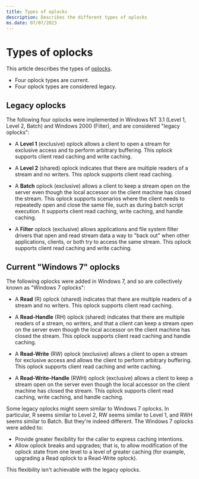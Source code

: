 ```yaml
---
title: Types of oplocks
description: Describes the different types of oplocks
ms.date: 07/07/2023
---
```


# Types of oplocks

This article describes the types of [oplocks](oplock-overview.md).

* Four oplock types are current.
* Four oplock types are considered legacy.

## Legacy oplocks

The following four oplocks were implemented in Windows NT 3.1 (Level 1, Level 2, Batch) and Windows 2000 (Filter), and are considered "legacy oplocks":

* A **Level 1** (exclusive) oplock allows a client to open a stream for exclusive access and to perform arbitrary buffering. This oplock supports client read caching and write caching.

* A **Level 2** (shared) oplock indicates that there are multiple readers of a stream and no writers. This oplock supports client read caching.

* A **Batch** oplock (exclusive) allows a client to keep a stream open on the server even though the local accessor on the client machine has closed the stream. This oplock supports scenarios where the client needs to repeatedly open and close the same file, such as during batch script execution. It supports client read caching, write caching, and handle caching.

* A **Filter** oplock (exclusive) allows applications and file system filter drivers that open and read stream data a way to "back out" when other applications, clients, or both try to access the same stream. This oplock supports client read caching and write caching.

## Current "Windows 7" oplocks

The following oplocks were added in Windows 7, and so are collectively known as "Windows 7 oplocks":

* A **Read** (R) oplock (shared) indicates that there are multiple readers of a stream and no writers. This oplock supports client read caching.

* A **Read-Handle** (RH) oplock (shared) indicates that there are multiple readers of a stream, no writers, and that a client can keep a stream open on the server even though the local accessor on the client machine has closed the stream. This oplock supports client read caching and handle caching.

* A **Read-Write** (RW) oplock (exclusive) allows a client to open a stream for exclusive access and allows the client to perform arbitrary buffering. This oplock supports client read caching and write caching.

* A **Read-Write-Handle** (RWH) oplock (exclusive) allows a client to keep a stream open on the server even though the local accessor on the client machine has closed the stream. This oplock supports client read caching, write caching, and handle caching.

Some legacy oplocks might seem similar to Windows 7 oplocks. In particular, R seems similar to Level 2, RW seems similar to Level 1, and RWH seems similar to Batch. But they're indeed different. The Windows 7 oplocks were added to:

* Provide greater flexibility for the caller to express caching intentions.
* Allow oplock breaks and upgrades; that is, to allow modification of the oplock state from one level to a level of greater caching (for example, upgrading a Read oplock to a Read-Write oplock).

This flexibility isn't achievable with the legacy oplocks.
